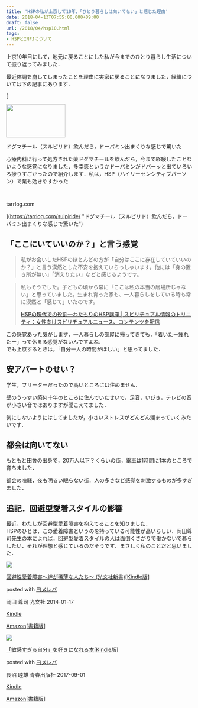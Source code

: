 ```yaml
---
title: 'HSPの私が上京して10年，「ひとり暮らしは向いてない」と感じた理由'
date: 2018-04-13T07:55:00.000+09:00
draft: false
url: /2018/04/hsp10.html
tags: 
- HSPとINFJについて
---
```


上京10年目にして，地元に戻ることにした私が今までのひとり暮らし生活について振り返ってみました．

最近体調を崩してしまったことを理由に実家に戻ることになりました．経緯については下の記事にあります．

[

<img src="https://tarrlog.com/wp-content/uploads/cocoon-resources/blog-card-cache/93bd68d87a6a8da54623c321ede7961e.gif" alt="" class="blogcard-thumb-image external-blogcard-thumb-image" width="160" height="90" />

ドグマチール（スルピリド）飲んだら，ドーパミン出まくりな感じで驚いた

心療内科に行って処方された薬ドグマチールを飲んだら，今まで経験したことないような感覚になりました．多幸感というかドーパミンがドバーッと出ていろいろ捗りすごかったので紹介します．私は，HSP（ハイリーセンシティブパーソン）で薬も効きやすかった

<img src="https://www.google.com/s2/favicons?domain=https://tarrlog.com/archives/3828" alt="" class="blogcard-favicon-image external-blogcard-favicon-image" width="16" height="16" />

tarrlog.com







](https://tarrlog.com/sulpiride/ "ドグマチール（スルピリド）飲んだら，ドーパミン出まくりな感じで驚いた")

「ここにいていいのか？」と言う感覚
-----------------

> 私がお会いしたHSPのほとんどの方が「自分はここに存在していていいのか？」と言う漠然とした不安を抱えていらっしゃいます。他には「身の置き所が無い」「消えりたい」などと感じるようです。

> 私もそうでした。子どもの頃から常に「ここは私の本当の居場所じゃない」と思っていました。生まれ育った家も、一人暮らしをしている時も常に漠然と「感じて」いたのです。
> 
> [HSPの現代での役割―わたもりのHSP講座 | スピリチュアル情報のトリニティ：女性向けスピリチュアルニュース、コンテンツを配信](http://www.el-aura.com/watamori20160629/)

この感覚あった気がします．一人暮らしの部屋に帰ってきても，「着いたー疲れたー」って休まる感覚がないんですよね．  
でも上京するときは，「自分一人の時間がほしい」と思ってました．

安アパートのせい？
---------

学生，フリーターだったので高いところには住めません．

壁のうっすい築何十年のところに住んでいたせいで，足音，いびき，テレビの音が小さい音ではありますが聞こえてました．

気にしないようにはしてましたが，小さいストレスがどんどん溜まっていくみたいです．

都会は向いてない
--------

もともと田舎の出身で，20万人以下？くらいの街，電車は1時間に1本のところで育ちました．

都会の喧騒，夜も明るい眠らない街．人の多さなど感覚を刺激するものが多すぎました．

追記．回避型愛着スタイルの影響
---------------

最近，わたしが回避型愛着障害を抱えてることを知りました．  
HSPのひとは，この愛着障害というのを持っている可能性が高いらしい．岡田尊司先生の本によれば，回避型愛着スタイルの人は面倒くさがりで働かないで暮らしたい．それが理想と感じているのだそうです．まさしく私のことだと思いました．

[![](https://images-fe.ssl-images-amazon.com/images/I/512AANF1BVL._SL160_.jpg)](http://www.amazon.co.jp/exec/obidos/asin/B00HK6ZSL8/poizonppp-22/)

[回避性愛着障害～絆が稀薄な人たち～ (光文社新書)\[Kindle版\]](http://www.amazon.co.jp/exec/obidos/asin/B00HK6ZSL8/poizonppp-22/)

posted with [ヨメレバ](https://yomereba.com)

岡田 尊司 光文社 2014-01-17

[Kindle](http://www.amazon.co.jp/exec/obidos/ASIN/B00HK6ZSL8/poizonppp-22/)

[Amazon\[書籍版\]](http://www.amazon.co.jp/exec/obidos/ASIN/4334037755/poizonppp-22/)

[![](https://images-fe.ssl-images-amazon.com/images/I/51CKUgSXyJL._SL160_.jpg)](http://www.amazon.co.jp/exec/obidos/asin/B01H1H7EHQ/poizonppp-22/)

[「敏感すぎる自分」を好きになれる本\[Kindle版\]](http://www.amazon.co.jp/exec/obidos/asin/B01H1H7EHQ/poizonppp-22/)

posted with [ヨメレバ](https://yomereba.com)

長沼 睦雄 青春出版社 2017-09-01

[Kindle](http://www.amazon.co.jp/exec/obidos/ASIN/B01H1H7EHQ/poizonppp-22/)

[Amazon\[書籍版\]](http://www.amazon.co.jp/exec/obidos/ASIN/441303998X/poizonppp-22/)